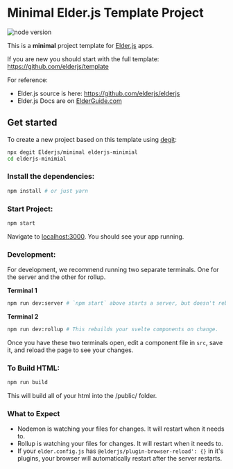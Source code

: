 # Minimal Elder.js Template Project

<img src="https://img.shields.io/badge/dynamic/json?color=brightgreen&label=Node&query=engines.node&url=https%3A%2F%2Fraw.githubusercontent.com%2Felderjs%2Ftemplate%2Fmaster%2Fpackage.json" alt="node version" />

This is a **minimal** project template for [Elder.js](https://elderguide.com/tech/elderjs/) apps.

If you are new you should start with the full template: https://github.com/elderjs/template

For reference:
* Elder.js source is here: https://github.com/elderjs/elderjs
* Elder.js Docs are on [ElderGuide.com](https://elderguide.com/tech/elderjs/)

## Get started

To create a new project based on this template using [degit](https://github.com/Rich-Harris/degit):

```bash
npx degit Elderjs/minimal elderjs-minimial
cd elderjs-minimial
```

### Install the dependencies:

```bash
npm install # or just yarn
```

### Start Project:

```bash
npm start
```

Navigate to [localhost:3000](http://localhost:3000). You should see your app running.

### Development:

For development, we recommend running two separate terminals. One for the server and the other for rollup.

**Terminal 1**

```bash
npm run dev:server # `npm start` above starts a server, but doesn't rebuild your Svelte components on change.
```

**Terminal 2**

```bash
npm run dev:rollup # This rebuilds your svelte components on change.
```

Once you have these two terminals open, edit a component file in `src`, save it, and reload the page to see your changes.

### To Build HTML:

```bash
npm run build
```

This will build all of your html into the /public/ folder.

### What to Expect

- Nodemon is watching your files for changes. It will restart when it needs to.
- Rollup is watching your files for changes. It will restart when it needs to.
- If your `elder.config.js` has `@elderjs/plugin-browser-reload': {}` in it's plugins, your browser will automatically restart after the server restarts.
